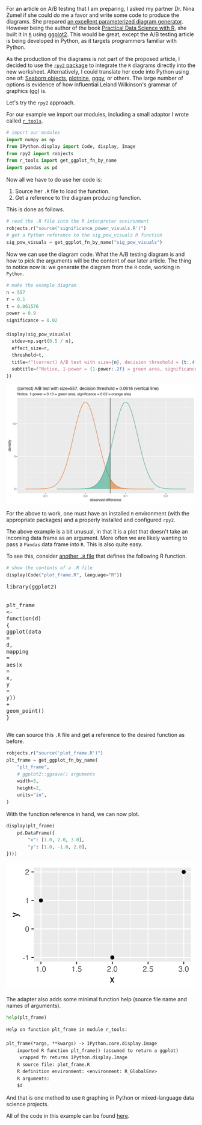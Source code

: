 For an article on A/B testing that I am preparing, I asked my partner Dr. Nina Zumel if she could do me a favor and write some code to produce the diagrams. She prepared [an excellent parameterized diagram generator](https://github.com/WinVector/Examples/blob/main/calling_R_from_Python/significance_power_visuals.R). However being the author of the book [Practical Data Science with R](https://www.manning.com/books/practical-data-science-with-r-second-edition), she built it in [`R`](https://www.r-project.org) using [ggplot2](https://CRAN.R-project.org/package=ggplot2). This would be great, except the A/B testing article is being developed in Python, as it targets programmers familiar with Python.

As the production of the diagrams is not part of the proposed article, I decided to use the [`rpy2` package](https://rpy2.github.io) to integrate the `R` diagrams directly into the new worksheet. Alternatively, I could translate her code into Python using one of: [Seaborn objects](https://seaborn.pydata.org/tutorial/objects_interface.html), [plotnine](https://plotnine.readthedocs.io/en/v0.12.3/), [ggpy](https://github.com/yhat/ggpy), or others. The large number of options is evidence of how influential Leland Wilkinson's grammar of graphics (gg) is. 

Let's try the `rpy2` approach.

For our example we import our modules, including a small adaptor I wrote called [`r_tools`](https://github.com/WinVector/Examples/blob/main/calling_R_from_Python/r_tools.py).


```python
# import our modules
import numpy as np
from IPython.display import Code, display, Image
from rpy2 import robjects
from r_tools import get_ggplot_fn_by_name
import pandas as pd
```

Now all we have to do use her code is:

  1) Source her `.R` file to load the function.
  2) Get a reference to the diagram producing function.

This is done as follows.


```python
# read the .R file into the R interpreter environment
robjects.r("source('significance_power_visuals.R')")
# get a Python reference to the sig_pow_visuals R function
sig_pow_visuals = get_ggplot_fn_by_name("sig_pow_visuals")
```

Now we can use the diagram code. What the A/B testing diagram is and how to pick the arguments will be the content of our later article. The thing to notice now is: we generate the diagram from the `R` code, working in `Python`.


```python
# make the example diagram
n = 557
r = 0.1
t = 0.061576
power = 0.9
significance = 0.02

display(sig_pow_visuals(
  stdev=np.sqrt(0.5 / n), 
  effect_size=r, 
  threshold=t,
  title=f"(correct) A/B test with size={n}, decision threshold = {t:.4f} (vertical line)",
  subtitle=f"Notice, 1-power = {1-power:.2f} = green area, significance = {significance:.2f} = orange area"
))
```


    
![png](plot_from_R_example_files/plot_from_R_example_5_0.png)
    


For the above to work, one must have an installed `R` environment (with the appropriate packages) and a properly installed and configured `rpy2`. 

The above example is a bit unusual, in that it is a plot that doesn't take an incoming data frame as an argument. More often we are likely wanting to pass a `Pandas` data frame into `R`. This is also quite easy.

To see this, consider [another `.R` file](https://github.com/WinVector/Examples/blob/main/calling_R_from_Python/plot_frame.R) that defines the following R function.


```python
# show the contents of a .R file
display(Code("plot_frame.R", language="R"))
```


<style>pre { line-height: 125%; }
td.linenos .normal { color: inherit; background-color: transparent; padding-left: 5px; padding-right: 5px; }
span.linenos { color: inherit; background-color: transparent; padding-left: 5px; padding-right: 5px; }
td.linenos .special { color: #000000; background-color: #ffffc0; padding-left: 5px; padding-right: 5px; }
span.linenos.special { color: #000000; background-color: #ffffc0; padding-left: 5px; padding-right: 5px; }
.output_html .hll { background-color: #ffffcc }
.output_html { background: #f8f8f8; }
.output_html .c { color: #3D7B7B; font-style: italic } /* Comment */
.output_html .err { border: 1px solid #FF0000 } /* Error */
.output_html .k { color: #008000; font-weight: bold } /* Keyword */
.output_html .o { color: #666666 } /* Operator */
.output_html .ch { color: #3D7B7B; font-style: italic } /* Comment.Hashbang */
.output_html .cm { color: #3D7B7B; font-style: italic } /* Comment.Multiline */
.output_html .cp { color: #9C6500 } /* Comment.Preproc */
.output_html .cpf { color: #3D7B7B; font-style: italic } /* Comment.PreprocFile */
.output_html .c1 { color: #3D7B7B; font-style: italic } /* Comment.Single */
.output_html .cs { color: #3D7B7B; font-style: italic } /* Comment.Special */
.output_html .gd { color: #A00000 } /* Generic.Deleted */
.output_html .ge { font-style: italic } /* Generic.Emph */
.output_html .gr { color: #E40000 } /* Generic.Error */
.output_html .gh { color: #000080; font-weight: bold } /* Generic.Heading */
.output_html .gi { color: #008400 } /* Generic.Inserted */
.output_html .go { color: #717171 } /* Generic.Output */
.output_html .gp { color: #000080; font-weight: bold } /* Generic.Prompt */
.output_html .gs { font-weight: bold } /* Generic.Strong */
.output_html .gu { color: #800080; font-weight: bold } /* Generic.Subheading */
.output_html .gt { color: #0044DD } /* Generic.Traceback */
.output_html .kc { color: #008000; font-weight: bold } /* Keyword.Constant */
.output_html .kd { color: #008000; font-weight: bold } /* Keyword.Declaration */
.output_html .kn { color: #008000; font-weight: bold } /* Keyword.Namespace */
.output_html .kp { color: #008000 } /* Keyword.Pseudo */
.output_html .kr { color: #008000; font-weight: bold } /* Keyword.Reserved */
.output_html .kt { color: #B00040 } /* Keyword.Type */
.output_html .m { color: #666666 } /* Literal.Number */
.output_html .s { color: #BA2121 } /* Literal.String */
.output_html .na { color: #687822 } /* Name.Attribute */
.output_html .nb { color: #008000 } /* Name.Builtin */
.output_html .nc { color: #0000FF; font-weight: bold } /* Name.Class */
.output_html .no { color: #880000 } /* Name.Constant */
.output_html .nd { color: #AA22FF } /* Name.Decorator */
.output_html .ni { color: #717171; font-weight: bold } /* Name.Entity */
.output_html .ne { color: #CB3F38; font-weight: bold } /* Name.Exception */
.output_html .nf { color: #0000FF } /* Name.Function */
.output_html .nl { color: #767600 } /* Name.Label */
.output_html .nn { color: #0000FF; font-weight: bold } /* Name.Namespace */
.output_html .nt { color: #008000; font-weight: bold } /* Name.Tag */
.output_html .nv { color: #19177C } /* Name.Variable */
.output_html .ow { color: #AA22FF; font-weight: bold } /* Operator.Word */
.output_html .w { color: #bbbbbb } /* Text.Whitespace */
.output_html .mb { color: #666666 } /* Literal.Number.Bin */
.output_html .mf { color: #666666 } /* Literal.Number.Float */
.output_html .mh { color: #666666 } /* Literal.Number.Hex */
.output_html .mi { color: #666666 } /* Literal.Number.Integer */
.output_html .mo { color: #666666 } /* Literal.Number.Oct */
.output_html .sa { color: #BA2121 } /* Literal.String.Affix */
.output_html .sb { color: #BA2121 } /* Literal.String.Backtick */
.output_html .sc { color: #BA2121 } /* Literal.String.Char */
.output_html .dl { color: #BA2121 } /* Literal.String.Delimiter */
.output_html .sd { color: #BA2121; font-style: italic } /* Literal.String.Doc */
.output_html .s2 { color: #BA2121 } /* Literal.String.Double */
.output_html .se { color: #AA5D1F; font-weight: bold } /* Literal.String.Escape */
.output_html .sh { color: #BA2121 } /* Literal.String.Heredoc */
.output_html .si { color: #A45A77; font-weight: bold } /* Literal.String.Interpol */
.output_html .sx { color: #008000 } /* Literal.String.Other */
.output_html .sr { color: #A45A77 } /* Literal.String.Regex */
.output_html .s1 { color: #BA2121 } /* Literal.String.Single */
.output_html .ss { color: #19177C } /* Literal.String.Symbol */
.output_html .bp { color: #008000 } /* Name.Builtin.Pseudo */
.output_html .fm { color: #0000FF } /* Name.Function.Magic */
.output_html .vc { color: #19177C } /* Name.Variable.Class */
.output_html .vg { color: #19177C } /* Name.Variable.Global */
.output_html .vi { color: #19177C } /* Name.Variable.Instance */
.output_html .vm { color: #19177C } /* Name.Variable.Magic */
.output_html .il { color: #666666 } /* Literal.Number.Integer.Long */</style><div class="highlight"><pre><span></span><span class="nf">library</span><span class="p">(</span><span class="n">ggplot2</span><span class="p">)</span>


<span class="n">plt_frame</span><span class="w"> </span><span class="o">&lt;-</span><span class="w"> </span><span class="nf">function</span><span class="p">(</span><span class="n">d</span><span class="p">)</span><span class="w"> </span><span class="p">{</span>
<span class="w">  </span><span class="nf">ggplot</span><span class="p">(</span><span class="n">data</span><span class="w"> </span><span class="o">=</span><span class="w"> </span><span class="n">d</span><span class="p">,</span><span class="w"> </span><span class="n">mapping</span><span class="w"> </span><span class="o">=</span><span class="w"> </span><span class="nf">aes</span><span class="p">(</span><span class="n">x</span><span class="w"> </span><span class="o">=</span><span class="w"> </span><span class="n">x</span><span class="p">,</span><span class="w"> </span><span class="n">y</span><span class="w"> </span><span class="o">=</span><span class="w"> </span><span class="n">y</span><span class="p">))</span><span class="w"> </span><span class="o">+</span>
<span class="w">    </span><span class="nf">geom_point</span><span class="p">()</span>
<span class="p">}</span>
</pre></div>



We can source this `.R` file and get a reference to the desired function as before.


```python
robjects.r("source('plot_frame.R')")
plt_frame = get_ggplot_fn_by_name(
    "plt_frame",
    # ggplot2::ggsave() arguments
    width=3,
    height=2,
    units="in",
)
```

With the function reference in hand, we can now plot.


```python
display(plt_frame(
    pd.DataFrame({
        "x": [1.0, 2.0, 3.0],
        "y": [1.0, -1.0, 2.0],
})))
```


    
![png](plot_from_R_example_files/plot_from_R_example_12_0.png)
    


The adapter also adds some minimal function help (source file name and names of arguments).


```python
help(plt_frame)
```

    Help on function plt_frame in module r_tools:
    
    plt_frame(*args, **kwargs) -> IPython.core.display.Image
        imported R function plt_frame() (assumed to return a ggplot)
         wrapped fn returns IPython.display.Image
        R source file: plot_frame.R
        R definition environment: <environment: R_GlobalEnv>
        R arguments:
        $d
    


And that is one method to use `R` graphing in Python or mixed-language data science projects. 

All of the code in this example can be found [here](https://github.com/WinVector/Examples/tree/main/calling_R_from_Python).
